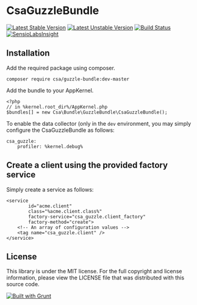 CsaGuzzleBundle
===============

[![Latest Stable Version](https://poser.pugx.org/csa/guzzle-bundle/v/stable.png)](https://packagist.org/packages/csa/guzzle-bundle "Latest Stable Version")
[![Latest Unstable Version](https://poser.pugx.org/csa/guzzle-bundle/v/unstable.png)](https://packagist.org/packages/csa/guzzle-bundle "Latest Unstable Version")
[![Build Status](https://travis-ci.org/csarrazi/CsaGuzzleBundle.png?branch=master)](https://travis-ci.org/csarrazi/CsaGuzzleBundle "Build status")
[![SensioLabsInsight](https://insight.sensiolabs.com/projects/eceadd60-cc6c-473c-9d20-e8207654d70b/mini.png)](https://insight.sensiolabs.com/projects/eceadd60-cc6c-473c-9d20-e8207654d70b "SensioLabsInsight")

Installation
------------

Add the required package using composer.

    composer require csa/guzzle-bundle:dev-master

Add the bundle to your AppKernel.

    <?php
    // in %kernel.root_dir%/AppKernel.php
    $bundles[] = new Csa\Bundle\GuzzleBundle\CsaGuzzleBundle();

To enable the data collector (only in the ```dev``` environment, you may simply configure the CsaGuzzleBundle as follows:

    csa_guzzle:
        profiler: %kernel.debug%

Create a client using the provided factory service
--------------------------------------------------

Simply create a service as follows:

    <service
            id="acme.client"
            class="%acme.client.class%"
            factory-service="csa_guzzle.client_factory"
            factory-method="create">
        <!-- An array of configuration values -->
        <tag name="csa_guzzle.client" />
    </service>

License
-------

This library is under the MIT license. For the full copyright and license
information, please view the LICENSE file that was distributed with this source
code.

[![Built with Grunt](https://cdn.gruntjs.com/builtwith.png)](http://gruntjs.com/)
